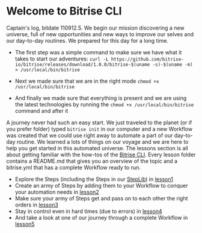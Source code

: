 # Welcome to Bitrise CLI

Captain's log, bitdate 110912.5.
We begin our mission discovering a new universe, full of new opportunities and new ways to improve our selves and our day-to-day routines. We prepared for this day for a long time.

- The first step was a simple command to make sure we have what it takes to start our adventures: `curl -L https://github.com/bitrise-io/bitrise/releases/download/1.0.0/bitrise-$(uname -s)-$(uname -m) > /usr/local/bin/bitrise`

- Next we made sure that we are in the right mode `chmod +x /usr/local/bin/bitrise`

- And finally we made sure that everything is present and we are using the latest technologies by running the `chmod +x /usr/local/bin/bitrise` command and after it

A journey never had such an easy start. We just traveled to the planet (or if you prefer folder) typed `bitrise init` in our computer and a new Workflow was created that we could use right away to automate a part of our day-to-day routine. We learned a lots of things on our voyage and we are here to help you get started in this automated universe. The lessons section is all about getting familiar with the how-tos of the [Bitrise CLI](https://github.com/bitrise-io/bitrise). Every lesson folder contains a README.md that gives you an overview of the topic and a bitrise.yml that has a complete Workflow ready to run.

- Explore the Steps (including the Steps in our [StepLib](https://github.com/bitrise-io/bitrise-steplib)) in [lesson1](./lesson1_steps)
- Create an army of Steps by adding them to your Workflow to conquer your automation needs in [lesson2](/lesson2_workflow)
- Make sure your army of Steps get and pass on to each other the right orders in [lesson3](lesson3_input_output_env)
- Stay in control even in hard times (due to errors) in [lesson4](/lesson4_errors)
- And take a look at one of our journey through a complete Workflow in [lesson5](/lesson5_complex_wf)
